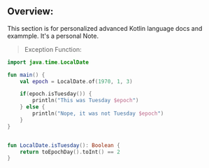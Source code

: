 ## Overview:
This section is for personalized advanced Kotlin language docs and exammple. It's a personal Note.

> Exception Function:
```kt
import java.time.LocalDate

fun main() {
    val epoch = LocalDate.of(1970, 1, 3)

    if(epoch.isTuesday()) {
        println("This was Tuesday $epoch")
    } else {
        println("Nope, it was not Tuesday $epoch")
    }
}


fun LocalDate.isTuesday(): Boolean {
    return toEpochDay().toInt() == 2
}
```